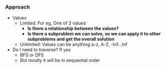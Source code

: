 ### Approach

* Values
  * Limited: For eg, One of 3 values
    * **Is there a relationship between the values?**
    * **Is there a subproblem we can solve, so we can apply it to other subproblems and get the overall solution**
  * Unlimited: Values can be anything a-z, A-Z, -Inf...Inf
* Do I need to traverse? If yes
  * BFS or DFS
  * But mostly it will be in sequential order